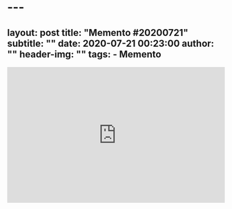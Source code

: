  # ---
layout:     post
title:      "Memento #20200721"
subtitle:   ""
date:       2020-07-21 00:23:00
author:     ""
header-img: ""
tags:
    - Memento
---
<!-- more --> 

<iframe width=100% height="315" src="https://www.youtube.com/embed/1vKxNoxEfDM" frameborder="0" allow="accelerometer; autoplay; encrypted-media; gyroscope; picture-in-picture" allowfullscreen></iframe>